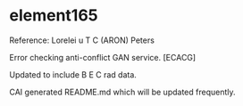 # element165 

Reference: Lorelei u T C (ARON) Peters

Error checking anti-conflict GAN service.
[ECACG]

Updated to include B E C rad data.

CAI generated README.md which will be updated frequently.
